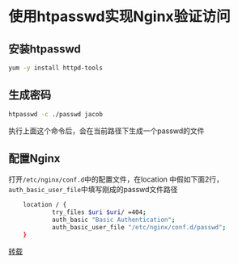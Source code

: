 # 使用htpasswd实现Nginx验证访问

## 安装htpasswd

```bash
yum -y install httpd-tools 
```

## 生成密码

```bash
htpasswd -c ./passwd jacob

```

执行上面这个命令后，会在当前路径下生成一个passwd的文件

## 配置Nginx

打开`/etc/nginx/conf.d`中的配置文件，在location 中假如下面2行，`auth_basic_user_file`中填写刚成的passwd文件路径
```bash
    location / {
            try_files $uri $uri/ =404;
            auth_basic "Basic Authentication";
            auth_basic_user_file "/etc/nginx/conf.d/passwd";
    }
```

[转载](https://blog.51cto.com/u_15127535/4016407)


